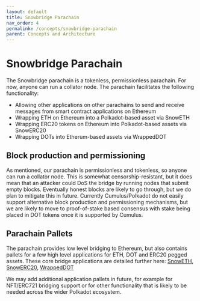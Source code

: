 ```yaml
---
layout: default
title: Snowbridge Parachain
nav_order: 4
permalink: /concepts/snowbridge-parachain
parent: Concepts and Architecture
---
```


# Snowbridge Parachain

The Snowbridge parachain is a tokenless, permissionless parachain. For now, anyone can run a collator node. The parachain facilitates the following functionality:

- Allowing other applications on other parachains to send and receive messages from smart contract applications on Ethereum
- Wrapping ETH on Ethereum into a Polkadot-based asset via SnowETH
- Wrapping ERC20 tokens on Ethereum into Polkadot-based assets via SnowERC20
- Wrapping DOTs into Etherum-based assets via WrappedDOT

## Block production and permissioning

As mentioned, our parachain is permissionless and tokenless, so anyone can run a collator node. This is somewhat censorship-resistant, but it does mean that an attacker could DoS the bridge by running nodes that submit empty blocks. Eventually honest blocks are likely to go through, but we do plan to mitigate this in future. Currently Cumulus/Polkadot do not easily support alternative block production and permissioning mechanisms, but we are likely to move to proof-of-stake based consensus with stake being placed in DOT tokens once it is supported by Cumulus.

## Parachain Pallets

The parachain provides low level bridging to Ethereum, but also contains pallets for a few high level applications for ETH, DOT and ERC20 pegged assets. These core bridge applications are detailed further here: [SnowETH](../core-applications/snoweth), [SnowERC20](../core-applications/snowerc20), [WrappedDOT](../core-applications/wrappeddot)

We may add additional application pallets in future, for example for NFT/ERC721 bridging support or for other functionality that is likely to be needed across the wider Polkadot ecosystem.
